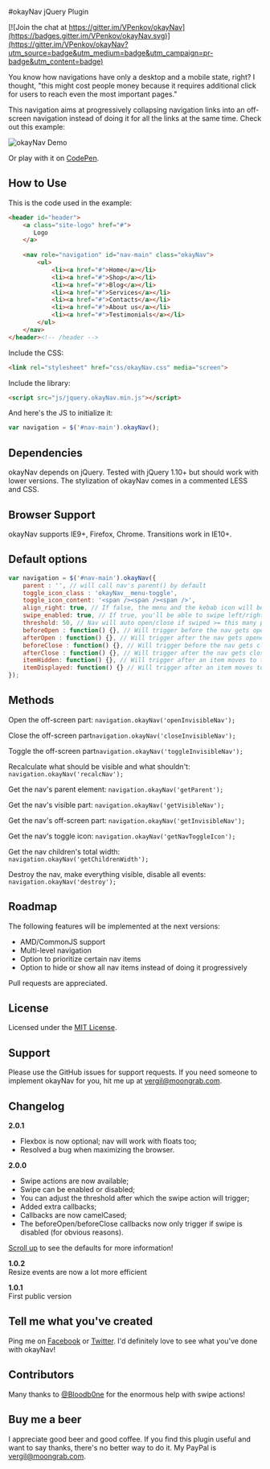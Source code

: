 #okayNav jQuery Plugin

[![Join the chat at https://gitter.im/VPenkov/okayNav](https://badges.gitter.im/VPenkov/okayNav.svg)](https://gitter.im/VPenkov/okayNav?utm_source=badge&utm_medium=badge&utm_campaign=pr-badge&utm_content=badge)  


You know how navigations have only a desktop and a mobile state, right? I thought, "this might cost people money because it requires additional click for users to reach even the most important pages."

This navigation aims at progressively collapsing navigation links into an off-screen navigation instead of doing it for all the links at the same time. Check out this example:

![okayNav Demo](https://raw.githubusercontent.com/VPenkov/okayNav/master/demo.gif)

Or play with it on [CodePen](http://codepen.io/VPenkov/pen/wMZBOg).

## How to Use
This is the code used in the example:
```html
<header id="header">
    <a class="site-logo" href="#">
       Logo
    </a>
    
    <nav role="navigation" id="nav-main" class="okayNav">
        <ul>
            <li><a href="#">Home</a></li>
            <li><a href="#">Shop</a></li>
            <li><a href="#">Blog</a></li>
            <li><a href="#">Services</a></li>
            <li><a href="#">Contacts</a></li>
            <li><a href="#">About us</a></li>
            <li><a href="#">Testimonials</a></li>
        </ul>
    </nav>
</header><!-- /header -->
```
Include the CSS:
```html
<link rel="stylesheet" href="css/okayNav.css" media="screen">
```
Include the library:
```html
<script src="js/jquery.okayNav.min.js"></script>
```

And here's the JS to initialize it:
```javascript
var navigation = $('#nav-main').okayNav();
```

## Dependencies
okayNav depends on jQuery. Tested with jQuery 1.10+ but should work with lower versions.
The stylization of okayNav comes in a commented LESS and CSS.

## Browser Support
okayNav supports IE9+, Firefox, Chrome. Transitions work in IE10+.

## Default options
```javascript
var navigation = $('#nav-main').okayNav({
	parent : '', // will call nav's parent() by default
    toggle_icon_class : 'okayNav__menu-toggle',
    toggle_icon_content: '<span /><span /><span />',
    align_right: true, // If false, the menu and the kebab icon will be on the left
    swipe_enabled: true, // If true, you'll be able to swipe left/right to open the navigation
    threshold: 50, // Nav will auto open/close if swiped >= this many percent
    beforeOpen : function() {}, // Will trigger before the nav gets opened
    afterOpen : function() {}, // Will trigger after the nav gets opened
    beforeClose : function() {}, // Will trigger before the nav gets closed
    afterClose : function() {}, // Will trigger after the nav gets closed
    itemHidden: function() {}, // Will trigger after an item moves to the hidden navigation
    itemDisplayed: function() {} // Will trigger after an item moves to the visible navigation
});
```

## Methods
Open the off-screen part: ``navigation.okayNav('openInvisibleNav');``

Close the off-screen part``navigation.okayNav('closeInvisibleNav');``

Toggle the off-screen part``navigation.okayNav('toggleInvisibleNav');``

Recalculate what should be visible and what shouldn't: ``navigation.okayNav('recalcNav');``

Get the nav's parent element: ``navigation.okayNav('getParent');``

Get the nav's visible part: ``navigation.okayNav('getVisibleNav');``

Get the nav's off-screen part: ``navigation.okayNav('getInvisibleNav');``

Get the nav's toggle icon: ``navigation.okayNav('getNavToggleIcon');``

Get the nav children's total width: ``navigation.okayNav('getChildrenWidth');``

Destroy the nav, make everything visible, disable all events: ``navigation.okayNav('destroy');``

## Roadmap
The following features will be implemented at the next versions:
- AMD/CommonJS support
- Multi-level navigation
- Option to prioritize certain nav items
- Option to hide or show all nav items instead of doing it progressively

Pull requests are appreciated.

## License
Licensed under the [MIT License](https://opensource.org/licenses/MIT).

## Support
Please use the GitHub issues for support requests. If you need someone to implement okayNav for you, hit me up at [vergil@moongrab.com](vergil@moongrab.com).

## Changelog
**2.0.1**  
- Flexbox is now optional; nav will work with floats too;
- Resolved a bug when maximizing the browser.

**2.0.0**  
- Swipe actions are now available;
- Swipe can be enabled or disabled;
- You can adjust the threshold after which the swipe action will trigger;
- Added extra callbacks;
- Callbacks are now camelCased;
- The beforeOpen/beforeClose callbacks now only trigger if swipe is disabled (for obvious reasons).

[Scroll up](#default-options) to see the defaults for more information!

**1.0.2**  
Resize events are now a lot more efficient

**1.0.1**  
First public version

## Tell me what you've created
Ping me on [Facebook](http://fb.com/vergil.penkov) or [Twitter](http://twitter.com/vergilpenkov). I'd definitely love to see what you've done with okayNav!

## Contributors
Many thanks to [@Bloodb0ne](https://github.com/bloodb0ne) for the enormous help with swipe actions!

## Buy me a beer
I appreciate good beer and good coffee. If you find this plugin useful and want to say thanks, there's no better way to do it. My PayPal is [vergil@moongrab.com](vergil@moongrab.com).